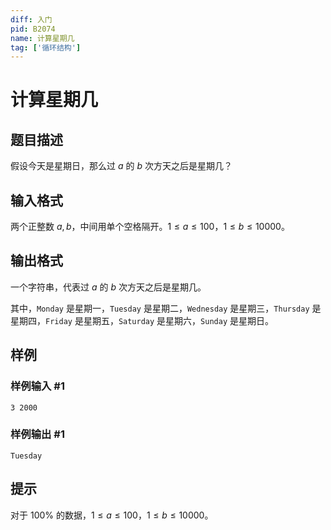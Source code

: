 ```yaml
---
diff: 入门
pid: B2074
name: 计算星期几
tag: ['循环结构']
---
```

# 计算星期几
## 题目描述

假设今天是星期日，那么过 $a$ 的 $b$ 次方天之后是星期几？
## 输入格式

两个正整数 $a, b$，中间用单个空格隔开。$1 \le a \le 100$，$1 \le b \le 10000$。
## 输出格式

一个字符串，代表过 $a$ 的 $b$ 次方天之后是星期几。

其中，`Monday` 是星期一，`Tuesday` 是星期二，`Wednesday` 是星期三，`Thursday` 是星期四，`Friday` 是星期五，`Saturday` 是星期六，`Sunday` 是星期日。
## 样例

### 样例输入 #1
```
3 2000
```
### 样例输出 #1
```
Tuesday
```
## 提示

对于 $100 \%$ 的数据，$1 \le a \le 100$，$1 \le b \le 10000$。
